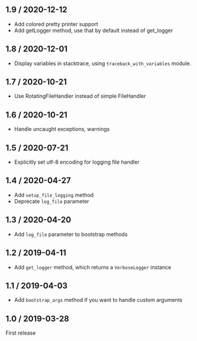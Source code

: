 ## 1.9 / 2020-12-12

- Add colored pretty printer support
- Add getLogger method, use that by default instead of get_logger

## 1.8 / 2020-12-01

- Display variables in stacktrace, using `traceback_with_variables` module.

## 1.7 / 2020-10-21

- Use RotatingFileHandler instead of simple FileHandler

## 1.6 / 2020-10-21

- Handle uncaught exceptions, warnings

## 1.5 / 2020-07-21

- Explicitly set utf-8 encoding for logging file handler

## 1.4 / 2020-04-27

- Add `setup_file_logging` method
- Deprecate `log_file` parameter

## 1.3 / 2020-04-20

- Add `log_file` parameter to bootstrap methods

## 1.2 / 2019-04-11

- Add `get_logger` method, which returns a `VerboseLogger` instance

## 1.1 / 2019-04-03

- Add `bootstrap_args` method if you want to handle custom arguments

## 1.0 / 2019-03-28

First release